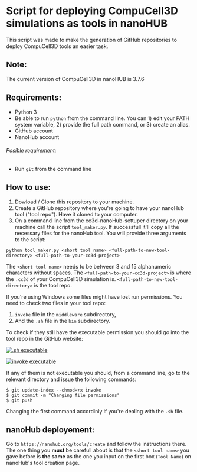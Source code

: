 # Script for deploying CompuCell3D simulations as tools in nanoHUB

This script was made to make the generation of GitHub repositories to deploy CompuCell3D tools an easier task.

## Note:

The current version of CompuCell3D in nanoHUB is 3.7.6

## Requirements:
* Python 3
* Be able to run ```python``` from the command line. You can 1) edit your PATH system variable, 2) provide the full path command, or 3) create an alias.
* GitHub account
* NanoHub account

###### Posible requirement:

* Run ```git``` from the command line


## How to use:

1. Dowload / Clone this repository to your machine.
1. Create a GitHub repository where you're going to have your nanoHub tool ("tool repo"). Have it cloned to your computer.
1. On a command line from the cc3d-nanoHub-settuper directory on your machine call the script ```tool_maker.py```. If successfull it'll copy all the necessary files for the nanoHub tool. You will provide three arguments to the script:
```
python tool_maker.py <short tool name> <full-path-to-new-tool-directory> <full-path-to-your-cc3d-project>
```
The ```<short tool name>``` needs to be between 3 and 15 alphanumeric characters without spaces. The ```<full-path-to-your-cc3d-project>``` is where the ```.cc3d``` of your CompuCell3D simulation is. ```<full-path-to-new-tool-directory>``` is the tool repo.

If you're using Windows some files might have lost run permissions. You need to check two files in your tool repo:
1. ```invoke``` file in the ```middleware``` subdirectory,
1. And the ```.sh``` file in the ```bin``` subdirectory.

To check if they still have the executable permission you should go into the tool repo in the GitHub website:

[![.sh executable](https://i.imgur.com/9zNpYF0.png ".sh executable")](https://i.imgur.com/9zNpYF0.png ".sh executable")

[![invoke executable](https://i.imgur.com/IH6aEIl.png "invoke executable")](https://i.imgur.com/IH6aEIl.png "invoke executable")

If any of them is not executable you should, from a command line, go to the relevant directory and issue the following commands:

```
$ git update-index --chmod=+x invoke
$ git commit -m "Changing file permissions"
$ git push
```
Changing the first command accordinly if you're dealing with the ```.sh``` file.


## nanoHub deployement:

Go to ```https://nanohub.org/tools/create``` and follow the instructions there. The one thing you **must** be carefull about is that the ```<short tool name>``` you gave before is **the same** as the one you input on the first box (```Tool Name```) on nanoHub's tool creation page.
